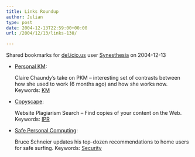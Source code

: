 ```yaml
---
title: Links Roundup
author: Julian
type: post
date: 2004-12-13T22:59:00+00:00
url: /2004/12/13/links-130/

---
```

Shared bookmarks for [del.icio.us][1] user  [Synesthesia][2] on 2004-12-13

  * [Personal KM][3]:
  
    Claire Chaundy&#8217;s take on PKM &#8211; interesting set of contrasts between how she used to work (6 months ago) and how she works now. Keywords: [KM][4]
  * [Copyscape][5]:
  
    Website Plagiarism Search &#8211; Find copies of your content on the Web. Keywords: [IPR][6]
  * [Safe Personal Computing][7]:
  
    Bruce Schneier updates his top-dozen recommendations to home users for safe surfing. Keywords: [Security][8]

 [1]: https://del.icio.us/
 [2]: https://del.icio.us/synesthesia
 [3]: https://clairechaundy.typepad.com/organised_chaos/2004/12/personal_km.html "https://clairechaundy.typepad.com/organised_chaos/2004/12/personal_km.html"
 [4]: https://del.icio.us/synesthesia/KM
 [5]: https://www.copyscape.com/ "https://www.copyscape.com/"
 [6]: https://del.icio.us/synesthesia/IPR
 [7]: https://www.schneier.com/blog/archives/2004/12/safe_personal_c.html "https://www.schneier.com/blog/archives/2004/12/safe_personal_c.html"
 [8]: https://del.icio.us/synesthesia/Security